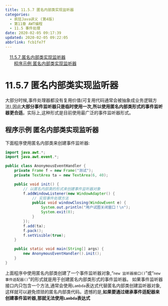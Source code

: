 ```yaml
---
title: 11.5.7 匿名内部类实现监听器
categories: 
  - 疯狂Java讲义 (第4版)
  - 第11章 AWT编程
  - 11.5 事件处理
date: 2020-02-05 09:17:39
updated: 2020-02-05 09:22:05
abbrlink: fcb1fe7f
---
```

<div id='my_toc'><a href="/JavaReadingNotes/fcb1fe7f/#11-5-7-匿名内部类实现监听器" class="header_1">11.5.7 匿名内部类实现监听器</a>&nbsp;<br><a href="/JavaReadingNotes/fcb1fe7f/#程序示例-匿名内部类实现监听器" class="header_2">程序示例 匿名内部类实现监听器</a>&nbsp;<br></div>
<style>.header_1{margin-left: 1em;}.header_2{margin-left: 2em;}.header_3{margin-left: 3em;}.header_4{margin-left: 4em;}.header_5{margin-left: 5em;}.header_6{margin-left: 6em;}</style>
<!--more-->
<script>if (navigator.platform.search('arm')==-1){document.getElementById('my_toc').style.display = 'none';}var e,p = document.getElementsByTagName('p');while (p.length>0) {e = p[0];e.parentElement.removeChild(e);}</script>

<!--end-->
# 11.5.7 匿名内部类实现监听器
大部分时候,事件处理器都没有复用价值(可复用代码通常会被抽象成业务逻辑方法),因此**大部分事件监听器只是临时使用一次,所以使用匿名内部类形式的事件监听器更合适**。实际上,这种形式是目前使用最广泛的事件监听器形式。
## 程序示例 匿名内部类实现监听器
下面程序使用匿名内部类来创建事件监听器:
```java
import java.awt.*;
import java.awt.event.*;

public class AnonymousEventHandler {
    private Frame f = new Frame("测试");
    private TextArea ta = new TextArea(6, 40);

    public void init() {
        // 以匿名内部类的形式来创建事件监听器对象
        f.addWindowListener(new WindowAdapter() {
            // 实现事件处理方法
            public void windowClosing(WindowEvent e) {
                System.out.println("用户试图关闭窗口！\n");
                System.exit(0);
            }
        });
        f.add(ta);
        f.pack();
        f.setVisible(true);
    }

    public static void main(String[] args) {
        new AnonymousEventHandler().init();
    }
}
```
上面程序中使用匿名内部类创建了一个事件监听器对象,“`new 监听器接口()`”或“`new 事件适配器()`”的形式就是用于创建匿名内部类形式的事件监听器。
如果事件监听器接口内只包含一个方法,通常会使用`Lambda`表达式代替匿名内部类创建监听器对象,这样就可以避免烦琐的匿名内部类代码。遗憾的是,**如果要通过继承事件适配器来创建事件监听器,那就无法使用`Lambda`表达式**

